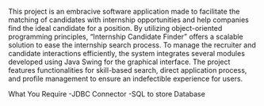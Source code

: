 This project is an embracive software application made to facilitate the matching of candidates with internship opportunities 
and help companies find the ideal candidate for a position. By utilizing object-oriented programming principles, “Internship Candidate Finder” 
offers a scalable solution to ease the internship search process. To manage the recruiter and candidate interactions efficiently, the system integrates 
several modules developed using Java Swing for the graphical interface. The project features functionalities for skill-based search, direct 
application process, and profile management to ensure an indefectible experience for users.

What You Require
-JDBC Connector
-SQL to store Database
